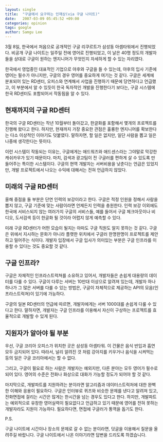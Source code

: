 ```yaml
---
layout: single
title:  "구글에서 요구하는 인재상(via 구글 나이트)"
date:   2007-03-09 05:45:52 +09:00
categories: opinion
tags: google
author: Samgu Lee
---
```

3월 8일, 한국에서 처음으로 공개적인 구글 리쿠르트가 삼성동 아셈타워에서 진행되었다. 비공개 구글 나이트는 일주일 전에 영어로 진행되었고, 이 날은 40명 정도의 개발자들을 상대로 구글이 원하는 엔지니어가 무엇인지 자세하게 할 수 있는 자리였다.

한국에서 영업중인 대표적인 기업으로 야후와 구글을 들 수 있는데, 야후의 입사 기준에 영어는 필수가 아니지만, 구글의 경우 영어를 중요하게 여기는 것 같다. 구글은 세계에 분포되어 있는 RD센터, 오피스와 연계해서 사업을 진행하기 때문에 당연하다고 언급했고, 이 부분에서 알 수 있듯이 한국 독자적인 개발을 진행한다기 보다는, 구글 시스템에 한국 RD센터도 포함되어서 작동됨을 알 수 있다.

## 현재까지의 구글 RD센터

한국의 구글 RD센터는 작년 10월부터 돌아갔고, 한글화를 포함해서 몇개의 프로젝트를 진행해 왔다고 한다. 하지만, 현재까지 가장 중요한 관점은 훌륭한 엔지니어를 확보한다는 다소 이상적인 이야기도 덧붙였다. 말하자면, 할 일은 없지만, 일단 사람을 뽑고 일은 나중에 생각한다는 뜻이다.

이런 시스템이 작동되는 이유는, 구글에게는 애드워즈와 애드센스라는 그야말로 막강한 캐쉬카우가 있기 때문이다. 마치, 검색과 광고팀이 전 구글러를 편하게 살 수 있도록 만들어주는 특이한 시스템이다. 구글의 현역 개발자는 서버비용을 낮춘다는 언급은 있었지만, 개발 프로젝트에서 나오는 수익에 대해서는 전혀 언급하지 않았다.

## 미래의 구글 RD센터

올해 중점을 둘 부분은 단연 인력의 보강이라고 한다. 구글은 적정 인원을 정해서 사람을 뽑지 않고, 구글 기준에 맞는 사람이라면 언제든지 인력을 충원한다. 인력 보강 이외에도 한국에 서비스되지 않는 여러가지 구글의 서비스들, 예를 들어서 구글 체크아웃이나 비디오, 도서검색 등이 한글화 될 것이라 어렵지 않게 예측할 수 있다.

미래 구글 RD센터가 어떤 모습이 될지는 아마도 구글 직원도 알지 못하는 것 같다. 구글은 위에서 지시하는 문화가 아니라 플랫한 위치에서 구글러 한명한명이 프로젝트를 제안하고 밀어주는 식이다. 개발자 입장에서 구글 입사가 의미있는 부분은 구글 인프라를 이용할 수 있다는 것도 중요할 것 같다.

## 구글 인프라?

구글은 자체적인 인프라스트럭쳐를 소유하고 있어서, 개발자들은 손쉽게 대용량의 데이터를 다룰 수 있다. 구글이 다루는 서버는 10만대 이상으로 알려져 있는데, 개발자 하나하나가 그 많은 서버를 다룰 수 있는 방법은, 구글이 자체적으로 제공하는 API의 모음(인프라스트럭쳐)이 있기에 가능하다.

구글의 일본 RD센터의 언급에 따르면, 개발자에게는 서버 1000대를 손쉽게 다룰 수 있다고 한다. 말하자면, 개발자는 구글 인프라를 이용해서 자신이 구상하는 프로젝트를 효율적으로 개발할 수 있게 된다.

## 지원자가 알아야 될 부분

우선, 구글 코리아 오피스가 위치한 곳은 삼성동 아셈타워. 이 건물은 음식 반입과 흡연 모두 금지되어 있다. 따라서, 널리 알려진 것 처럼 강아지를 키우거나 음식을 시켜먹는 등의 일은 구글 코리아에서는 할 수 없다.

그리고, 구글이 필요로 하는 사람은 개발자는 예외지만, 다른 분야는 모두 영어가 필수로 되어 있다. 영어의 수준은 전화나 화상으로 대화가 가능할 정도가 되어야 할 것 같다.

마지막으로, 개발파트를 지원하려는 분이라면 알고리즘과 데이터스트럭처에 대한 완벽한 이해와 응용이 필요하다. 구글은 인터뷰로 퀴즈와 비슷한 문제를 낸다고 알려져 있고, 전화면접에 걸리는 시간은 많게는 한시간을 넘는 경우도 있다고 한다. 하지만, 개발파트는 예외적으로 유창한 영어실력이 필요없다고 언급하고 있기 때문에 영어를 전혀 못하는 개발자라도 지원이 가능하다. 필요하다면, 면접에 구글러가 통역을 돕기도 한다.

P.S.

구글 나이트에 시간이나 장소의 문제로 갈 수 없는 분이라면, 덧글을 이용해서 질문을 올려주길 바랍니다. 구글 나이트에서 나온 이야기라면 답변을 드리도록 하겠습니다.
